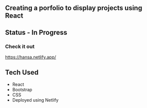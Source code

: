
##  Creating a porfolio to display projects using React

## Status - In Progress
### Check it out 

https://hansa.netlify.app/



## Tech Used
- React
- Bootstrap
- CSS
- Deployed using Netlify




